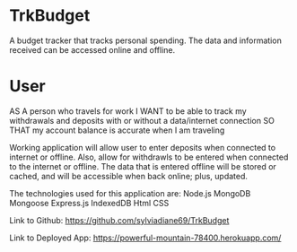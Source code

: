 # TrkBudget

A budget tracker that tracks personal spending. The data and information received can be accessed online and offline. 

# User
AS A person who travels for work
I WANT to be able to track my withdrawals and deposits with or without a data/internet connection
SO THAT my account balance is accurate when I am traveling

Working application will allow user to enter deposits when connected to internet or offline. Also, allow for withdrawls to be entered when connected to the internet or offline. The data that is entered offline will be stored or cached, and will be accessible when back online; plus, updated.

The technologies used for this application are:
Node.js
MongoDB
Mongoose
Express.js
IndexedDB
Html
CSS

Link to Github: https://github.com/sylviadiane69/TrkBudget

Link to Deployed App: https://powerful-mountain-78400.herokuapp.com/



